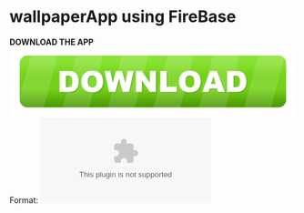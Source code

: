 # wallpaperApp using FireBase
**DOWNLOAD THE APP**
![GitHub Logo](download.png)
Format: ![Click here to download app](wallset.apk)
